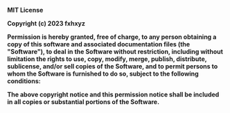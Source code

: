 **MIT License**

**Copyright (c) 2023 fxhxyz**

**Permission is hereby granted, free of charge, to any person obtaining a copy
of this software and associated documentation files (the "Software"), to deal in
the Software without restriction, including without limitation the rights to
use, copy, modify, merge, publish, distribute, sublicense, and/or sell copies of
the Software, and to permit persons to whom the Software is furnished to do so,
subject to the following conditions:**

**The above copyright notice and this permission notice shall be included in all
copies or substantial portions of the Software.**
